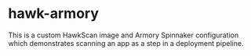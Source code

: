 # hawk-armory

This is a custom HawkScan image and Armory Spinnaker configuration which demonstrates scanning an app as a step in a deployment pipeline.

